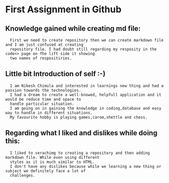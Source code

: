 # First Assignment in Github 

## Knowledge gained while creating md file:
    
      First we need to create repository then we can create markdown file and I am just confused at creating 
      repository file. I had doubt still regarding my resposity in the code<> page on fhe lift side it showing
      two names of respositiries.
      
## Little bit Introduction of self :-)

      I am Nikesh Chimula and interested in learnings new thing and had a passion towards the technologies.
      I had a dream to create a well-knowed, helpfull application and it would be reduce time and space to 
      handle particular situation.
      I am going on in gaining the knowledge in coding,database and easy way to handle in different situations.
      My favourite hobby is playing games,carom,shettle and chess.
      
## Regarding what I liked and dislikes while doing this: 

      I liked to serachimg to creating a repository and then adding markdown file. While even using different 
      styles as it is much similar to HTML.
      I don't have any dislikes because while we learning a new thing or subject we definitely face a lot of
      challenges. 
      
      
  
      



 


